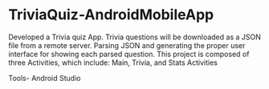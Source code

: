 # TriviaQuiz-AndroidMobileApp

Developed a Trivia quiz App. Trivia questions will be downloaded as a JSON file from a remote server. Parsing JSON and
generating the proper user interface for showing each parsed question. 
This project is composed of three Activities, which include: Main, Trivia, and Stats Activities

Tools- Android Studio


